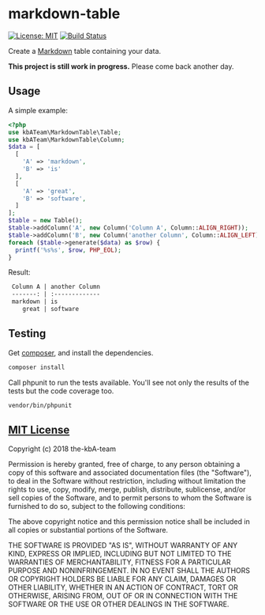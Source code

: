 # markdown-table

[![License: MIT][license-mit]](LICENSE)
[![Build Status][build-status-php5]][travis-ci]

Create a [Markdown][markdown] table containing your data.

**This project is still work in progress.** Please come back another day.

## Usage

A simple example:

```php
<?php
use kbATeam\MarkdownTable\Table;
use kbATeam\MarkdownTable\Column;
$data = [
  [
    'A' => 'markdown',
    'B' => 'is'
  ],
  [
    'A' => 'great',
    'B' => 'software',
  ]
];
$table = new Table();
$table->addColumn('A', new Column('Column A', Column::ALIGN_RIGHT));
$table->addColumn('B', new Column('another Column', Column::ALIGN_LEFT));
foreach ($table->generate($data) as $row) {
  printf('%s%s', $row, PHP_EOL);
}
```

Result:

```markdown
 Column A | another Column 
 -------: | :------------- 
 markdown | is             
    great | software       
```

## Testing

Get [composer][composer], and install the dependencies.

```sh
composer install
```

Call phpunit to run the tests available. You'll see not only the results of the tests but the code coverage too.

```sh
vendor/bin/phpunit
```

## [MIT License](LICENSE)

Copyright (c) 2018 the-kbA-team

Permission is hereby granted, free of charge, to any person obtaining a copy
of this software and associated documentation files (the "Software"), to deal
in the Software without restriction, including without limitation the rights
to use, copy, modify, merge, publish, distribute, sublicense, and/or sell
copies of the Software, and to permit persons to whom the Software is
furnished to do so, subject to the following conditions:

The above copyright notice and this permission notice shall be included in all
copies or substantial portions of the Software.

THE SOFTWARE IS PROVIDED "AS IS", WITHOUT WARRANTY OF ANY KIND, EXPRESS OR
IMPLIED, INCLUDING BUT NOT LIMITED TO THE WARRANTIES OF MERCHANTABILITY,
FITNESS FOR A PARTICULAR PURPOSE AND NONINFRINGEMENT. IN NO EVENT SHALL THE
AUTHORS OR COPYRIGHT HOLDERS BE LIABLE FOR ANY CLAIM, DAMAGES OR OTHER
LIABILITY, WHETHER IN AN ACTION OF CONTRACT, TORT OR OTHERWISE, ARISING FROM,
OUT OF OR IN CONNECTION WITH THE SOFTWARE OR THE USE OR OTHER DEALINGS IN THE
SOFTWARE.

[license-mit]: https://img.shields.io/badge/license-MIT-blue.svg
[travis-ci]: https://travis-ci.org/the-kbA-team/markdown-table "the-kbA-team/markdown-table - Travis CI"
[build-status-php5]: https://api.travis-ci.org/the-kbA-team/markdown-table.svg?branch=php5
[markdown]: https://daringfireball.net/projects/markdown/ "Markdown is a text-to-HTML conversion tool for web writers."
[composer]: https://getcomposer.org/ "Dependency Manager for PHP"
